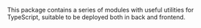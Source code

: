 This package contains a series of modules with useful utilities for TypeScript, suitable to be deployed both in back and frontend.
